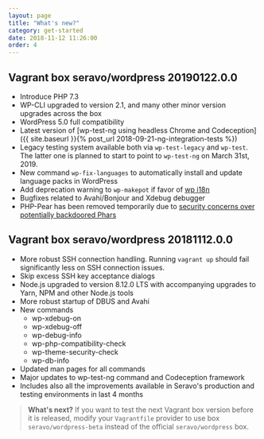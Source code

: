 ```yaml
---
layout: page
title: "What's new?"
category: get-started
date: 2018-11-12 11:26:00
order: 4
---
```


## Vagrant box seravo/wordpress 20190122.0.0

* Introduce PHP 7.3
* WP-CLI upgraded to version 2.1, and many other minor version upgrades across the box
* WordPress 5.0 full compatibility
* Latest version of [wp-test-ng using headless Chrome and Codeception]({{ site.baseurl }}{% post_url 2018-09-21-ng-integration-tests %})
* Legacy testing system available both via `wp-test-legacy` and `wp-test`. The latter one is planned to start to point to `wp-test-ng` on March 31st, 2019.
* New command `wp-fix-languages` to automatically install and update language packs in WordPress
* Add deprecation warning to `wp-makepot` if favor of [wp i18n](https://developer.wordpress.org/cli/commands/i18n/)
* Bugfixes related to Avahi/Bonjour and Xdebug debugger
* PHP-Pear has been removed temporarily due to [security concerns over potentially backdoored Phars](https://twitter.com/pear/status/1086634389465956352)

## Vagrant box seravo/wordpress 20181112.0.0

* More robust SSH connection handling. Running `vagrant up` should fail significantly less on SSH connection issues.
* Skip excess SSH key acceptance dialogs
* Node.js upgraded to version 8.12.0 LTS with accompanying upgrades to Yarn, NPM and other Node.js tools
* More robust startup of DBUS and Avahi
* New commands
    * wp-xdebug-on
    * wp-xdebug-off
    * wp-debug-info
    * wp-php-compatibility-check
    * wp-theme-security-check
    * wp-db-info
* Updated man pages for all commands
* Major updates to wp-test-ng command and Codeception framework
* Includes also all the improvements available in Seravo's production and testing environments in last 4 months


> **What's next?** If you want to test the next Vagrant box version before it is released, modify your `Vagrantfile` provider to use box `seravo/wordpress-beta` instead of the official `seravo/wordpress` box.
